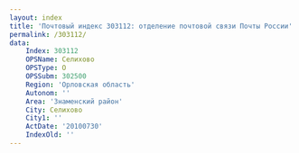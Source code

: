 ```yaml
---
layout: index
title: 'Почтовый индекс 303112: отделение почтовой связи Почты России'
permalink: /303112/
data:
    Index: 303112
    OPSName: Селихово
    OPSType: О
    OPSSubm: 302500
    Region: 'Орловская область'
    Autonom: ''
    Area: 'Знаменский район'
    City: Селихово
    City1: ''
    ActDate: '20100730'
    IndexOld: ''
---
```

